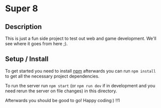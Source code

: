 # Super 8

## Description
This is just a fun side project to test out web and game development. We'll see where it goes from here ;).

## Setup / Install

To get started you need to install [npm](https://www.npmjs.com/get-npm) afterwards you can run `npm install` to get all the necessary project dependencies.

To run the server run `npm start` (or `npm run dev` if in development and you need rerun the server on file changes) in this directory.

Afterwards you should be good to go! Happy coding:) !!1